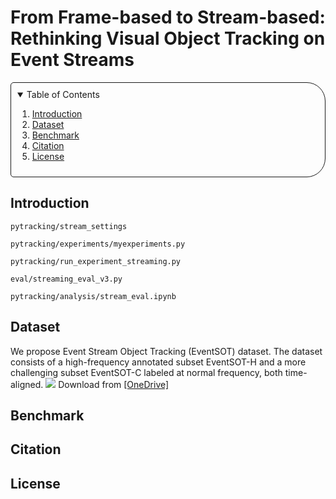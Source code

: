 # From Frame-based to Stream-based: Rethinking Visual Object Tracking on Event Streams


<!-- TABLE OF CONTENTS -->
<details open="open" style='padding: 10px; border-radius:5px 30px 30px 5px; border-style: solid; border-width: 1px;'>
  <summary>Table of Contents</summary>
  <ol>
    <li>
      <a href="#introduction">Introduction</a>
    </li>
    <li>
      <a href="#dataset">Dataset</a>
    </li>
    <li>
      <a href="#benchmark">Benchmark</a>
    </li>
    <li>
      <a href="#citation">Citation</a>
    </li>
    <li>
      <a href="#license">License</a>
    </li>
  </ol>
</details>

## Introduction

```
pytracking/stream_settings

pytracking/experiments/myexperiments.py

pytracking/run_experiment_streaming.py

eval/streaming_eval_v3.py

pytracking/analysis/stream_eval.ipynb
```

## Dataset
We propose Event Stream Object Tracking (EventSOT) dataset.
The dataset consists of a high-frequency annotated subset EventSOT-H and a more challenging subset EventSOT-C labeled at normal frequency, both time-aligned.
<img src="img/esot2_examples.png">
Download from [[OneDrive]]()

## Benchmark

## Citation

## License
